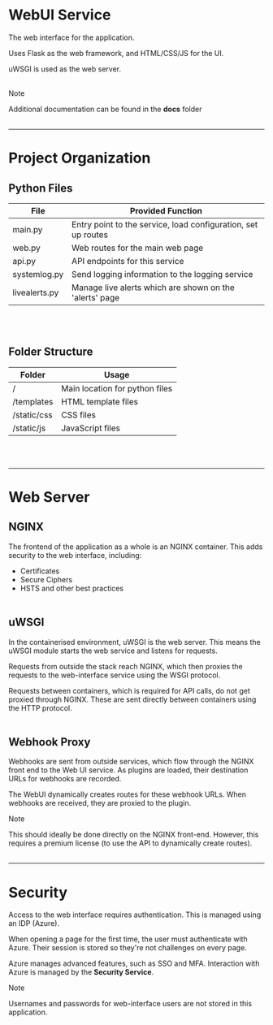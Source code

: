 # WebUI Service

The web interface for the application.

Uses Flask as the web framework, and HTML/CSS/JS for the UI.

uWSGI is used as the web server.
</br></br>

> [!NOTE]  
> Additional documentation can be found in the **docs** folder
</br></br>



----
# Project Organization
## Python Files

| File          | Provided Function                                             |
| ------------- | ------------------------------------------------------------- |
| main.py       | Entry point to the service, load configuration, set up routes |
| web.py        | Web routes for the main web page                              |
| api.py        | API endpoints for this service                                |
| systemlog.py  | Send logging information to the logging service               |
| livealerts.py | Manage live alerts which are shown on the 'alerts' page       |
</br></br>


## Folder Structure

| Folder      | Usage                          |
| ----------- | ------------------------------ |
| /           | Main location for python files |
| /templates  | HTML template files            |
| /static/css | CSS files                      |
| /static/js  | JavaScript files               |
</br></br>



----
# Web Server
## NGINX

The frontend of the application as a whole is an NGINX container. This adds security to the web interface, including:
* Certificates
* Secure Ciphers
* HSTS and other best practices
</br></br>


## uWSGI

In the containerised environment, uWSGI is the web server. This means the uWSGI module starts the web service and listens for requests.

Requests from outside the stack reach NGINX, which then proxies the requests to the web-interface service using the WSGI protocol.

Requests between containers, which is required for API calls, do not get proxied through NGINX. These are sent directly between containers using the HTTP protocol.
</br></br>


## Webhook Proxy

Webhooks are sent from outside services, which flow through the NGINX front end to the Web UI service. As plugins are loaded, their destination URLs for webhooks are recorded.

The WebUI dynamically creates routes for these webhook URLs. When webhooks are received, they are proxied to the plugin.

> [!NOTE]  
> This should ideally be done directly on the NGINX front-end. However, this requires a premium license (to use the API to dynamically create routes).
</br></br>



----
# Security

Access to the web interface requires authentication. This is managed using an IDP (Azure).

When opening a page for the first time, the user must authenticate with Azure. Their session is stored so they're not challenges on every page.

Azure manages advanced features, such as SSO and MFA. Interaction with Azure is managed by the **Security Service**.

> [!NOTE]  
> Usernames and passwords for web-interface users are not stored in this application.
</br></br>


